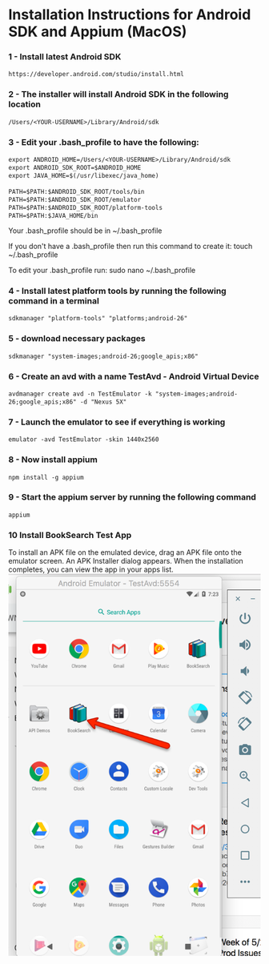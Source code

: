 # Installation Instructions for Android SDK and Appium (MacOS)

### 1 - Install latest Android SDK
	https://developer.android.com/studio/install.html

### 2 - The installer will install Android SDK in the following location
	/Users/<YOUR-USERNAME>/Library/Android/sdk

### 3 - Edit your .bash_profile to have the following:

	export ANDROID_HOME=/Users/<YOUR-USERNAME>/Library/Android/sdk
	export ANDROID_SDK_ROOT=$ANDROID_HOME
	export JAVA_HOME=$(/usr/libexec/java_home)

	PATH=$PATH:$ANDROID_SDK_ROOT/tools/bin
	PATH=$PATH:$ANDROID_SDK_ROOT/emulator
	PATH=$PATH:$ANDROID_SDK_ROOT/platform-tools
	PATH=$PATH:$JAVA_HOME/bin

Your .bash_profile should be in ~/.bash_profile

If you don't have a .bash_profile then run this command to create it: touch ~/.bash_profile

To edit your .bash_profile run: sudo nano ~/.bash_profile

### 4 - Install latest platform tools by running the following command in a terminal ###
	sdkmanager "platform-tools" "platforms;android-26"

### 5 - download necessary packages ###
	sdkmanager "system-images;android-26;google_apis;x86"

### 6 - Create an avd with a name TestAvd - Android Virtual Device ###
	avdmanager create avd -n TestEmulator -k "system-images;android-26;google_apis;x86" -d "Nexus 5X"

### 7 - Launch the emulator to see if everything is working
	emulator -avd TestEmulator -skin 1440x2560

### 8 - Now install appium
	npm install -g appium

### 9 - Start the appium server by running the following command
	appium

### 10 Install BookSearch Test App
To install an APK file on the emulated device, drag an APK file onto the emulator screen.
An APK Installer dialog appears.
When the installation completes, you can view the app in your apps list.
![alt text](screenshots/BookSearchApp.png "BookSearch App should appear in the Emulator")
